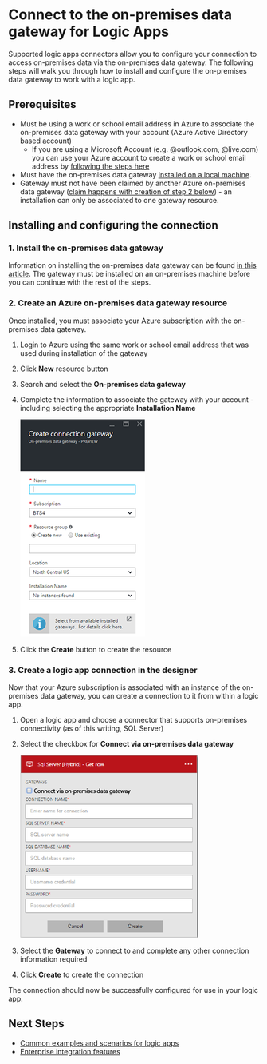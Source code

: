 <properties
   pageTitle="Logic Apps on-premises data gateway connection | Microsoft Azure"
   description="Information on how to create a connection to the on-premises data gateway from a logic app."
   services="app-service\logic"
   documentationCenter=".net,nodejs,java"
   authors="jeffhollan"
   manager="erikre"
   editor=""/>

<tags
   ms.service="app-service-logic"
   ms.devlang="multiple"
   ms.topic="article"
   ms.tgt_pltfrm="na"
   ms.workload="integration"
   ms.date="07/05/2016"
   ms.author="jehollan"/>

# Connect to the on-premises data gateway for Logic Apps

Supported logic apps connectors allow you to configure your connection to access on-premises data via the on-premises data gateway.  The following steps will walk you through how to install and configure the on-premises data gateway to work with a logic app.

## Prerequisites

* Must be using a work or school email address in Azure to associate the on-premises data gateway with your account (Azure Active Directory based account)
    * If you are using a Microsoft Account (e.g. @outlook.com, @live.com) you can use your Azure account to create a work or school email address by [following the steps here](../virtual-machines/virtual-machines-windows-create-aad-work-id.md#locate-your-default-directory-in-the-azure-classic-portal)
* Must have the on-premises data gateway [installed on a local machine](app-service-logic-gateway-install.md).
* Gateway must not have been claimed by another Azure on-premises data gateway ([claim happens with creation of step 2 below](#2-create-an-azure-on-premises-data-gateway-resource)) - an installation can only be associated to one gateway resource.

## Installing and configuring the connection

### 1. Install the on-premises data gateway

Information on installing the on-premises data gateway can be found [in this article](app-service-logic-gateway-install.md).  The gateway must be installed on an on-premises machine before you can continue with the rest of the steps.

### 2. Create an Azure on-premises data gateway resource

Once installed, you must associate your Azure subscription with the on-premises data gateway.

1. Login to Azure using the same work or school email address that was used during installation of the gateway
1. Click **New** resource button
1. Search and select the **On-premises data gateway**
1. Complete the information to associate the gateway with your account - including selecting the appropriate **Installation Name**

    ![On-Premises Data Gateway Connection][1]
1. Click the **Create** button to create the resource

### 3. Create a logic app connection in the designer

Now that your Azure subscription is associated with an instance of the on-premises data gateway, you can create a connection to it from within a logic app.

1. Open a logic app and choose a connector that supports on-premises connectivity (as of this writing, SQL Server)
1. Select the checkbox for **Connect via on-premises data gateway**

    ![Logic App Designer Gateway Creation][2]
1. Select the **Gateway** to connect to and complete any other connection information required
1. Click **Create** to create the connection

The connection should now be successfully configured for use in your logic app.  

## Next Steps
- [Common examples and scenarios for logic apps](app-service-logic-examples-and-scenarios.md)
- [Enterprise integration features](app-service-logic-enterprise-integration-overview.md)

<!-- Image references -->
[1]: ./media/app-service-logic-gateway-connection/createblade.PNG
[2]: ./media/app-service-logic-gateway-connection/blankconnection.PNG
[3]: ./media/app-service-logic-gateway-connection/checkbox.PNG